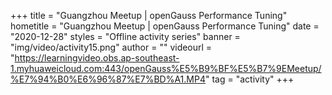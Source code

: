 +++
    title = "Guangzhou Meetup | openGauss Performance Tuning"
    hometitle = "Guangzhou Meetup | openGauss Performance Tuning"
    date = "2020-12-28"
    styles = "Offline activity series"
    banner = "img/video/activity15.png"
    author = ""
    videourl = "https://learningvideo.obs.ap-southeast-1.myhuaweicloud.com:443/openGauss%E5%B9%BF%E5%B7%9EMeetup/%E7%94%B0%E6%96%87%E7%BD%A1.MP4"
    tag = "activity"
+++